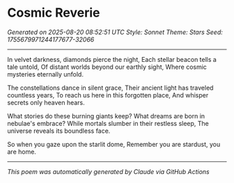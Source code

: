 # Cosmic Reverie

*Generated on 2025-08-20 08:52:51 UTC*
*Style: Sonnet*
*Theme: Stars*
*Seed: 1755679971244177677-32066*

---

In velvet darkness, diamonds pierce the night,
Each stellar beacon tells a tale untold,
Of distant worlds beyond our earthly sight,
Where cosmic mysteries eternally unfold.

The constellations dance in silent grace,
Their ancient light has traveled countless years,
To reach us here in this forgotten place,
And whisper secrets only heaven hears.

What stories do these burning giants keep?
What dreams are born in nebulae's embrace?
While mortals slumber in their restless sleep,
The universe reveals its boundless face.

So when you gaze upon the starlit dome,
Remember you are stardust, you are home.

---

*This poem was automatically generated by Claude via GitHub Actions*